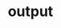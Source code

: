 ---
layout: page
title: output
nav: true
dropdown: true
children: 
    - title: publications
      permalink: /publications/
    - title: divider
    - title: presentations
      permalink: /presentations/
    - title: divider
    - title: media
      permalink: /media/
---